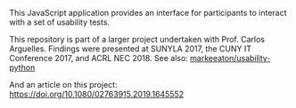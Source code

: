 This JavaScript application provides an interface for participants to interact with a set of usability tests. 

This repository is part of a larger project undertaken with Prof. Carlos Arguelles. Findings were presented at SUNYLA 2017, the CUNY IT Conference 2017, and ACRL NEC 2018. See also: [markeeaton/usability-python](http://github.com/markeeaton/usability-python)

And an article on this project: https://doi.org/10.1080/02763915.2019.1645552

